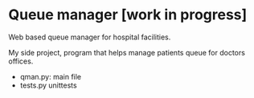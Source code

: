 # Queue manager [work in progress]
Web based queue manager for hospital facilities.

My side project, program that helps manage patients queue for doctors offices.

  * qman.py: main file   
  * tests.py unittests


